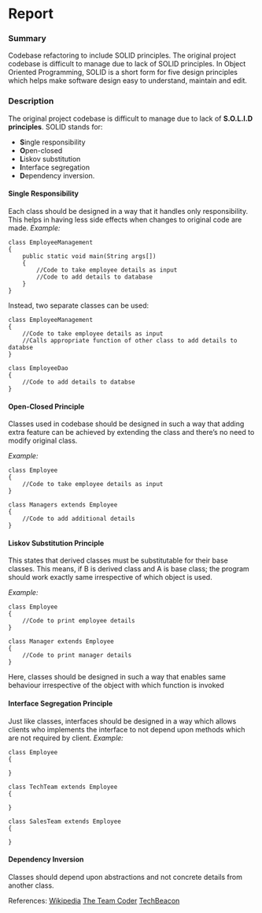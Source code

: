 # Report

### Summary
Codebase refactoring to include SOLID principles.
The original project codebase is difficult to manage due to lack of SOLID principles.
In Object Oriented Programming, SOLID is a short form for five design principles which helps make software design easy to understand, maintain and edit.

### Description
The original project codebase is difficult to manage due to lack of **S.O.L.I.D principles**.
SOLID stands for:
* **S**ingle responsibility
* **O**pen-closed
* **L**iskov substitution
* **I**nterface segregation
* **D**ependency inversion.

#### Single Responsibility
Each class should be designed in a way that it handles only responsibility. This helps in having less side effects when changes to original code are made.
*Example:*
```
class EmployeeManagement
{
	public static void main(String args[])
	{
		//Code to take employee details as input
		//Code to add details to database
	}
}
```

Instead, two separate classes can be used:
```
class EmployeeManagement
{
	//Code to take employee details as input
	//Calls appropriate function of other class to add details to databse
}

class EmployeeDao
{
	//Code to add details to databse
}
```

#### Open-Closed Principle
Classes used in codebase should be designed in such a way that adding extra feature can be achieved by extending the class and there’s no need to modify original class.

*Example:*
```
class Employee
{
	//Code to take employee details as input
}

class Managers extends Employee
{
	//Code to add additional details
}
```

#### Liskov Substitution Principle
This states that derived classes must be substitutable for their base classes. This means, if B is derived class and A is base class; the program should work exactly same irrespective of which object is used.

*Example:*
```
class Employee
{
	//Code to print employee details
}

class Manager extends Employee
{
	//Code to print manager details
}
```
Here, classes should be designed in such a way that enables same behaviour irrespective of the object with which function is invoked

#### Interface Segregation Principle
Just like classes, interfaces should be designed in a way which allows clients who implements the interface to not depend upon methods which are not required by client.
*Example:*
```
class Employee
{

}

class TechTeam extends Employee
{

}

class SalesTeam extends Employee
{

}
```
#### Dependency Inversion
Classes should depend upon abstractions and not concrete details from another class.

References:
[Wikipedia](https://en.wikipedia.org/wiki/SOLID)
[The Team Coder](https://team-coder.com/solid-principles/)
[TechBeacon](https://techbeacon.com/app-dev-testing/how-write-effective-software-defect-reports)
